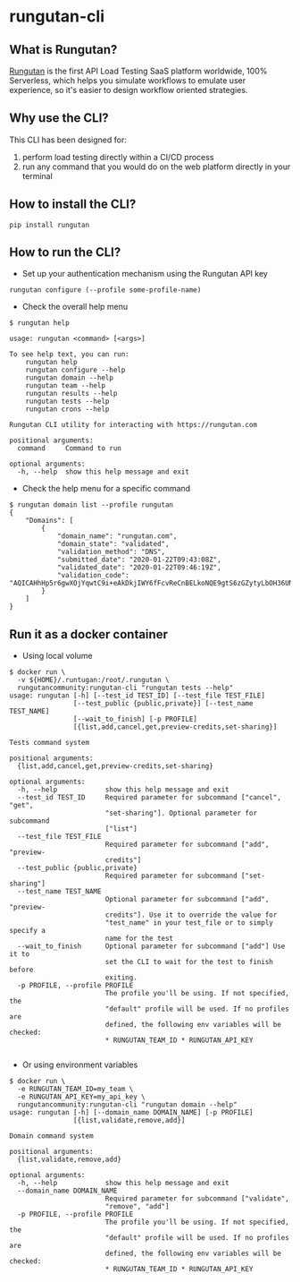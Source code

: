 # rungutan-cli

## What is Rungutan?

[Rungutan](https://rungutan.com) is the first API Load Testing SaaS platform worldwide, 100% Serverless, which  helps you simulate workflows to emulate user experience, so it's easier to design workflow oriented strategies.


## Why use the CLI?

This CLI has been designed for:
1) perform load testing directly within a CI/CD process
2) run any command that you would do on the web platform directly in your terminal

## How to install the CLI?

```shell script
pip install rungutan
```

## How to run the CLI?

* Set up your authentication mechanism using the Rungutan API key
```shell script
rungutan configure (--profile some-profile-name)
```

* Check the overall help menu

```shell script
$ rungutan help

usage: rungutan <command> [<args>]

To see help text, you can run:
    rungutan help
    rungutan configure --help
    rungutan domain --help
    rungutan team --help
    rungutan results --help
    rungutan tests --help
    rungutan crons --help

Rungutan CLI utility for interacting with https://rungutan.com

positional arguments:
  command     Command to run

optional arguments:
  -h, --help  show this help message and exit

```

* Check the help menu for a specific command

```shell script
$ rungutan domain list --profile rungutan
{
    "Domains": [
        {
            "domain_name": "rungutan.com",
            "domain_state": "validated",
            "validation_method": "DNS",
            "submitted_date": "2020-01-22T09:43:08Z",
            "validated_date": "2020-01-22T09:46:19Z",
            "validation_code": "AQICAHhHp5r6gwXOjYqwtC9i+eAkDkjIWY6fFcvReCnBELkoNQE9gtS6zGZytyLbOH36UN9nAAAAZjBkBgkqhkiG9w0BBwagVzBVAgEAMFAGCSqGSIb3DQEHATAeBglghkgBZQMEAS4wEQQMEaZoxNmA88dZOjH1AgEQgCPHSkRXDs7qGl6lpEqoqA/K0deoSpuhveJihfstbYgTz6nQRg=="
        }
    ]
}
```

## Run it as a docker container

* Using local volume

```shell script
$ docker run \
  -v ${HOME}/.runtugan:/root/.rungutan \
  rungutancommunity:rungutan-cli "rungutan tests --help"
usage: rungutan [-h] [--test_id TEST_ID] [--test_file TEST_FILE]
                [--test_public {public,private}] [--test_name TEST_NAME]
                [--wait_to_finish] [-p PROFILE]
                [{list,add,cancel,get,preview-credits,set-sharing}]

Tests command system

positional arguments:
  {list,add,cancel,get,preview-credits,set-sharing}

optional arguments:
  -h, --help            show this help message and exit
  --test_id TEST_ID     Required parameter for subcommand ["cancel", "get",
                        "set-sharing"]. Optional parameter for subcommand
                        ["list"]
  --test_file TEST_FILE
                        Required parameter for subcommand ["add", "preview-
                        credits"]
  --test_public {public,private}
                        Required parameter for subcommand ["set-sharing"]
  --test_name TEST_NAME
                        Optional parameter for subcommand ["add", "preview-
                        credits"]. Use it to override the value for
                        "test_name" in your test_file or to simply specify a
                        name for the test
  --wait_to_finish      Optional parameter for subcommand ["add"] Use it to
                        set the CLI to wait for the test to finish before
                        exiting.
  -p PROFILE, --profile PROFILE
                        The profile you'll be using. If not specified, the
                        "default" profile will be used. If no profiles are
                        defined, the following env variables will be checked:
                        * RUNGUTAN_TEAM_ID * RUNGUTAN_API_KEY


```

* Or using environment variables

```shell script
$ docker run \
  -e RUNGUTAN_TEAM_ID=my_team \
  -e RUNGUTAN_API_KEY=my_api_key \
  rungutancommunity:rungutan-cli "rungutan domain --help"
usage: rungutan [-h] [--domain_name DOMAIN_NAME] [-p PROFILE]
                [{list,validate,remove,add}]

Domain command system

positional arguments:
  {list,validate,remove,add}

optional arguments:
  -h, --help            show this help message and exit
  --domain_name DOMAIN_NAME
                        Required parameter for subcommand ["validate",
                        "remove", "add"]
  -p PROFILE, --profile PROFILE
                        The profile you'll be using. If not specified, the
                        "default" profile will be used. If no profiles are
                        defined, the following env variables will be checked:
                        * RUNGUTAN_TEAM_ID * RUNGUTAN_API_KEY

```